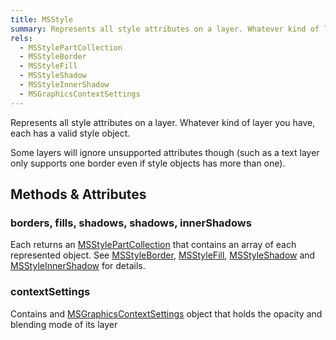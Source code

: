 ```yaml
---
title: MSStyle
summary: Represents all style attributes on a layer. Whatever kind of layer you have, each has a valid style object.
rels:
  - MSStylePartCollection
  - MSStyleBorder
  - MSStyleFill
  - MSStyleShadow
  - MSStyleInnerShadow
  - MSGraphicsContextSettings
---
```


Represents all style attributes on a layer. Whatever kind of layer you have, each has a valid style object.

Some layers will ignore unsupported attributes though (such as a text layer only supports one border even if style objects has more than one).

## Methods & Attributes

### borders, fills, shadows, shadows, innerShadows

Each returns an [MSStylePartCollection](/docs/MSStylePartCollection/) that contains an array of each represented object. See [MSStyleBorder](/docs/MSStyleBorder/), [MSStyleFill](/docs/MSStyleFill/), [MSStyleShadow](/docs/MSStyleShadow/) and [MSStyleInnerShadow](/docs/MSStyleInnerShadow/) for details.

### contextSettings

Contains and [MSGraphicsContextSettings](/docs/MSGraphicsContextSettings/) object that holds the opacity and blending mode of its layer
